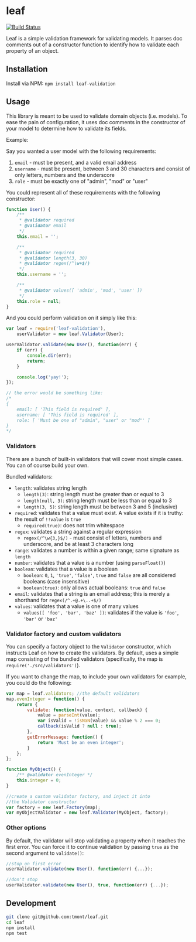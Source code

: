 # leaf
[![Build Status](https://travis-ci.org/tmont/leaf.png)](https://travis-ci.org/tmont/leaf)

Leaf is a simple validation framework for validating models.
It parses doc comments out of a constructor function to identify
how to validate each property of an object.

## Installation
Install via NPM: `npm install leaf-validation`

## Usage
This library is meant to be used to validate domain objects (i.e.
models). To ease the pain of configuration, it uses doc comments
in the constructor of your model to determine how to validate
its fields.

Example:

Say you wanted a user model with the following requirements:

1. `email` - must be present, and a valid email address
2. `username` - must be present, between 3 and 30 characters and consist of
   only letters, numbers and the underscore
3. `role` - must be exactly one of "admin", "mod" or "user"

You could represent all of these requirements with the following constructor:
```javascript
function User() {
	/**
	 * @validator required
	 * @validator email
	 */
	this.email = '';

	/**
	 * @validator required
	 * @validator length(3, 30)
	 * @validator regex(/^\w+$/)
	 */
	this.username = '';

	/**
	 * @validator values([ 'admin', 'mod', 'user' ])
	 */
	this.role = null;
}
```

And you could perform validation on it simply like this:
```javascript
var leaf = require('leaf-validation'),
	userValidator = new leaf.Validator(User);

userValidator.validate(new User(), function(err) {
	if (err) {
		console.dir(err);
		return;
	}

	console.log('yay!');
});

// the error would be something like:
/*
{
	email: [ 'This field is required' ],
	username: [ 'This field is required' ],
	role: [ 'Must be one of "admin", "user" or "mod"' ]
}
*/
```

### Validators
There are a bunch of built-in validators that will cover most simple cases.
You can of course build your own.

Bundled validators:

* `length`: validates string length
	* `length(3)`: string length must be greater than or equal to 3
	* `length(null, 3)`: string length must be less than or equal to 3
	* `length(3, 5)`: string length must be between 3 and 5 (inclusive)
* `required`: validates that a value must exist. A value exists if it is truthy:
  the result of `!!value` is `true`
	* `required(true)`: does not trim whitespace
* `regex`: validates a string against a regular expression
	* `regex(/^\w{3,}$/)` - must consist of letters, numbers and underscore, and be at
	  least 3 characters long
* `range`: validates a number is within a given range; same signature as `length`
* `number`: validates that a value is a number (using `parseFloat()`)
* `boolean`: validates that a value is a boolean
	* `boolean`: `0`, `1`, `'true'`, `'false'`, `true` and `false` are all considered booleans
	  (case insensitive)
	* `boolean(true)`: only allows actual booleans: `true` and `false`
* `email`: validates that a string is an email address; this is merely a shorthand
  for `regex(/^.+@.+\..+$/)`
* `values`: validates that a value is one of many values
	* `values([ 'foo', 'bar', 'baz' ])`: validates if the value is `'foo'`, `'bar'` or `'baz'`

### Validator factory and custom validators
You can specify a factory object to the `Validator` constructor, which
instructs Leaf on how to create the validators. By default, uses a simple
map consisting of the bundled validators (specifically, the map is
`require('./src/validators')`).

If you want to change the map, to include your own validators for example,
you could do the following:

```javascript
var map = leaf.validators; //the default validators
map.evenInteger = function() {
	return {
		validate: function(value, context, callback) {
			value = parseInt(value);
			var isValid = !isNaN(value) && value % 2 === 0;
			callback(isValid ? null : true);
		},
		getErrorMessage: function() {
			return 'Must be an even integer';
		}
	};
};

function MyObject() {
	/** @validator evenInteger */
	this.integer = 0;
}

//create a custom validator factory, and inject it into
//the Validator constructor
var factory = new leaf.Factory(map);
var myObjectValidator = new leaf.Validator(MyObject, factory);
```

### Other options
By default, the validator will stop validating a property when
it reaches the first error. You can force it to continue validation
by passing `true` as the second argument to `validate()`:

```javascript
//stop on first error
userValidator.validate(new User(), function(err) {...});

//don't stop
userValidator.validate(new User(), true, function(err) {...});
```

## Development
```bash
git clone git@github.com:tmont/leaf.git
cd leaf
npm install
npm test
```